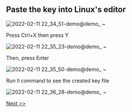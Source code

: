 ## Paste the key into Linux's editor
![2022-02-11 22_34_51-demo@demo_ ~](https://user-images.githubusercontent.com/55657279/153705629-afa27855-00e6-4e76-82c8-ae8bc49ac41a.png)

Press Ctrl+X then press Y

![2022-02-11 22_35_23-demo@demo_ ~](https://user-images.githubusercontent.com/55657279/153705691-7931473f-7eb6-4276-b0dd-b0156e487f4c.png)

Then, press Enter

![2022-02-11 22_35_50-demo@demo_ ~](https://user-images.githubusercontent.com/55657279/153705765-78488e94-7d5f-4963-9b06-36c8562239ea.png)

Run ll command to see the created key file

![2022-02-11 22_36_28-demo@demo_ ~](https://user-images.githubusercontent.com/55657279/153705806-38745f50-caa8-4a3e-ac2c-a5d99e84c5f3.png)

[Next >>](8.md)
